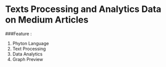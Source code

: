 # Texts Processing and Analytics Data on Medium Articles

###Feature :
<ol>
  <li>Phyton Language</li>
  <li>Text Processing</li>
  <li>Data Analytics</li>
  <li>Graph Preview </li>
</ol>


